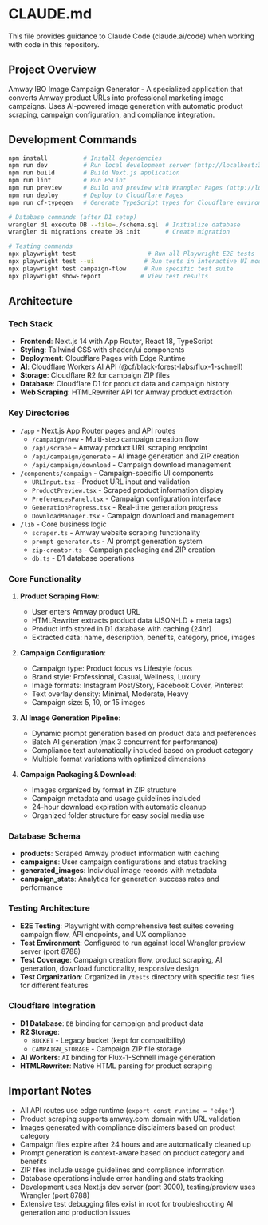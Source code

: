 # CLAUDE.md

This file provides guidance to Claude Code (claude.ai/code) when working with code in this repository.

## Project Overview

Amway IBO Image Campaign Generator - A specialized application that converts Amway product URLs into professional marketing image campaigns. Uses AI-powered image generation with automatic product scraping, campaign configuration, and compliance integration.

## Development Commands

```bash
npm install          # Install dependencies
npm run dev          # Run local development server (http://localhost:3000)
npm run build        # Build Next.js application
npm run lint         # Run ESLint
npm run preview      # Build and preview with Wrangler Pages (http://localhost:8788)
npm run deploy       # Deploy to Cloudflare Pages
npm run cf-typegen   # Generate TypeScript types for Cloudflare environment

# Database commands (after D1 setup)
wrangler d1 execute DB --file=./schema.sql  # Initialize database
wrangler d1 migrations create DB init       # Create migration

# Testing commands
npx playwright test                    # Run all Playwright E2E tests
npx playwright test --ui              # Run tests in interactive UI mode
npx playwright test campaign-flow     # Run specific test suite
npx playwright show-report           # View test results
```

## Architecture

### Tech Stack
- **Frontend**: Next.js 14 with App Router, React 18, TypeScript
- **Styling**: Tailwind CSS with shadcn/ui components
- **Deployment**: Cloudflare Pages with Edge Runtime
- **AI**: Cloudflare Workers AI API (@cf/black-forest-labs/flux-1-schnell)
- **Storage**: Cloudflare R2 for campaign ZIP files
- **Database**: Cloudflare D1 for product data and campaign history
- **Web Scraping**: HTMLRewriter API for Amway product extraction

### Key Directories
- `/app` - Next.js App Router pages and API routes
  - `/campaign/new` - Multi-step campaign creation flow
  - `/api/scrape` - Amway product URL scraping endpoint
  - `/api/campaign/generate` - AI image generation and ZIP creation
  - `/api/campaign/download` - Campaign download management
- `/components/campaign` - Campaign-specific UI components
  - `URLInput.tsx` - Product URL input and validation
  - `ProductPreview.tsx` - Scraped product information display
  - `PreferencesPanel.tsx` - Campaign configuration interface
  - `GenerationProgress.tsx` - Real-time generation progress
  - `DownloadManager.tsx` - Campaign download and management
- `/lib` - Core business logic
  - `scraper.ts` - Amway website scraping functionality
  - `prompt-generator.ts` - AI prompt generation system
  - `zip-creator.ts` - Campaign packaging and ZIP creation
  - `db.ts` - D1 database operations

### Core Functionality

1. **Product Scraping Flow**:
   - User enters Amway product URL
   - HTMLRewriter extracts product data (JSON-LD + meta tags)
   - Product info stored in D1 database with caching (24hr)
   - Extracted data: name, description, benefits, category, price, images

2. **Campaign Configuration**:
   - Campaign type: Product focus vs Lifestyle focus
   - Brand style: Professional, Casual, Wellness, Luxury
   - Image formats: Instagram Post/Story, Facebook Cover, Pinterest
   - Text overlay density: Minimal, Moderate, Heavy
   - Campaign size: 5, 10, or 15 images

3. **AI Image Generation Pipeline**:
   - Dynamic prompt generation based on product data and preferences
   - Batch AI generation (max 3 concurrent for performance)
   - Compliance text automatically included based on product category
   - Multiple format variations with optimized dimensions

4. **Campaign Packaging & Download**:
   - Images organized by format in ZIP structure
   - Campaign metadata and usage guidelines included
   - 24-hour download expiration with automatic cleanup
   - Organized folder structure for easy social media use

### Database Schema

- **products**: Scraped Amway product information with caching
- **campaigns**: User campaign configurations and status tracking
- **generated_images**: Individual image records with metadata
- **campaign_stats**: Analytics for generation success rates and performance

### Testing Architecture

- **E2E Testing**: Playwright with comprehensive test suites covering campaign flow, API endpoints, and UX compliance
- **Test Environment**: Configured to run against local Wrangler preview server (port 8788)
- **Test Coverage**: Campaign creation flow, product scraping, AI generation, download functionality, responsive design
- **Test Organization**: Organized in `/tests` directory with specific test files for different features

### Cloudflare Integration

- **D1 Database**: `DB` binding for campaign and product data
- **R2 Storage**:
  - `BUCKET` - Legacy bucket (kept for compatibility)
  - `CAMPAIGN_STORAGE` - Campaign ZIP file storage
- **AI Workers**: `AI` binding for Flux-1-Schnell image generation
- **HTMLRewriter**: Native HTML parsing for product scraping

## Important Notes

- All API routes use edge runtime (`export const runtime = 'edge'`)
- Product scraping supports amway.com domain with URL validation
- Images generated with compliance disclaimers based on product category
- Campaign files expire after 24 hours and are automatically cleaned up
- Prompt generation is context-aware based on product category and benefits
- ZIP files include usage guidelines and compliance information
- Database operations include error handling and stats tracking
- Development uses Next.js dev server (port 3000), testing/preview uses Wrangler (port 8788)
- Extensive test debugging files exist in root for troubleshooting AI generation and production issues